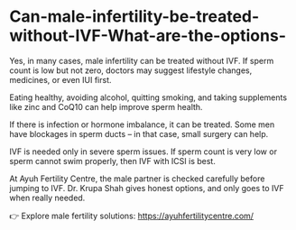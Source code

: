 # Can-male-infertility-be-treated-without-IVF-What-are-the-options-

Yes, in many cases, male infertility can be treated without IVF. If sperm count is low but not zero, doctors may suggest lifestyle changes, medicines, or even IUI first.

Eating healthy, avoiding alcohol, quitting smoking, and taking supplements like zinc and CoQ10 can help improve sperm health.

If there is infection or hormone imbalance, it can be treated. Some men have blockages in sperm ducts – in that case, small surgery can help.

IVF is needed only in severe sperm issues. If sperm count is very low or sperm cannot swim properly, then IVF with ICSI is best.

At Ayuh Fertility Centre, the male partner is checked carefully before jumping to IVF. Dr. Krupa Shah gives honest options, and only goes to IVF when really needed.

👉 Explore male fertility solutions: https://ayuhfertilitycentre.com/
